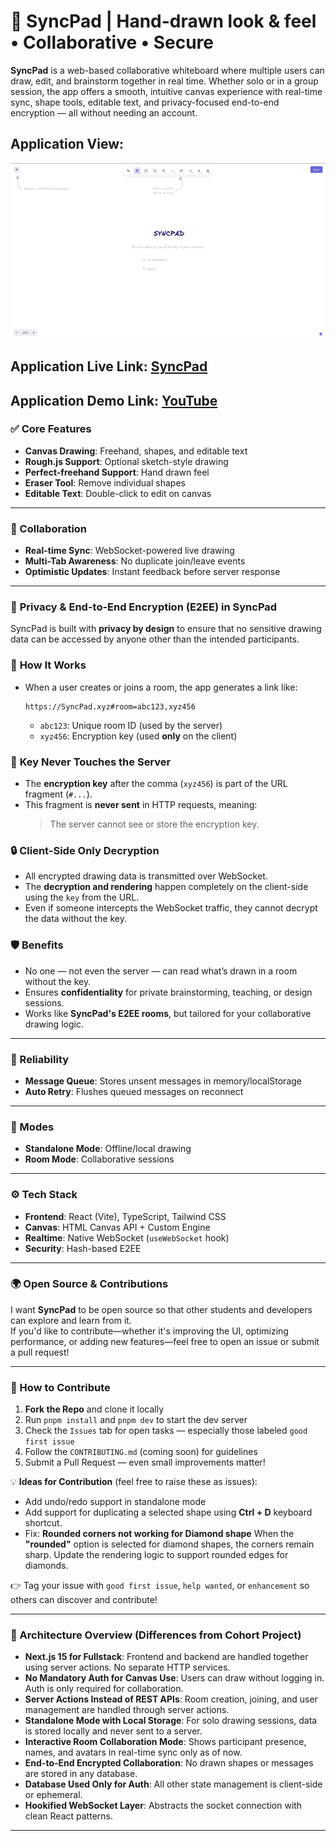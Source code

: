 # 🎨 SyncPad | Hand-drawn look & feel • Collaborative • Secure

**SyncPad** is a web-based collaborative whiteboard where multiple users can draw, edit, and brainstorm together in real time. Whether solo or in a group session, the app offers a smooth, intuitive canvas experience with real-time sync, shape tools, editable text, and privacy-focused end-to-end encryption — all without needing an account.

## Application View:

![](/public/home.png)

## Application Live Link: [SyncPad](https://SyncPad.debjyoti.co.in/)

## Application Demo Link: [YouTube](https://www.youtube.com/watch?v=HPJaZkEBl5o)

### ✅ Core Features

- **Canvas Drawing**: Freehand, shapes, and editable text
- **Rough.js Support**: Optional sketch-style drawing
- **Perfect-freehand Support**: Hand drawn feel
- **Eraser Tool**: Remove individual shapes
- **Editable Text**: Double-click to edit on canvas

---

### 🔗 Collaboration

- **Real-time Sync**: WebSocket-powered live drawing
- **Multi-Tab Awareness**: No duplicate join/leave events
- **Optimistic Updates**: Instant feedback before server response

---

### 🔐 **Privacy & End-to-End Encryption (E2EE)** in SyncPad

SyncPad is built with **privacy by design** to ensure that no sensitive drawing data can be accessed by anyone other than the intended participants.

### 🔑 **How It Works**

- When a user creates or joins a room, the app generates a link like:
  ```
  https://SyncPad.xyz#room=abc123,xyz456
  ```
  - `abc123`: Unique room ID (used by the server)
  - `xyz456`: Encryption key (used **only** on the client)

### 🧠 **Key Never Touches the Server**

- The **encryption key** after the comma (`xyz456`) is part of the URL fragment (`#...`).
- This fragment is **never sent** in HTTP requests, meaning:
  > The server cannot see or store the encryption key.

### 🔒 **Client-Side Only Decryption**

- All encrypted drawing data is transmitted over WebSocket.
- The **decryption and rendering** happen completely on the client-side using the `key` from the URL.
- Even if someone intercepts the WebSocket traffic, they cannot decrypt the data without the key.

### 🛡️ **Benefits**

- No one — not even the server — can read what’s drawn in a room without the key.
- Ensures **confidentiality** for private brainstorming, teaching, or design sessions.
- Works like **SyncPad's E2EE rooms**, but tailored for your collaborative drawing logic.

---

### 🧠 Reliability

- **Message Queue**: Stores unsent messages in memory/localStorage
- **Auto Retry**: Flushes queued messages on reconnect

---

### 🧭 Modes

- **Standalone Mode**: Offline/local drawing
- **Room Mode**: Collaborative sessions

---

### ⚙️ Tech Stack

- **Frontend**: React (Vite), TypeScript, Tailwind CSS
- **Canvas**: HTML Canvas API + Custom Engine
- **Realtime**: Native WebSocket (`useWebSocket` hook)
- **Security**: Hash-based E2EE

---

### 🌍 Open Source & Contributions

I want **SyncPad** to be open source so that other students and developers can explore and learn from it.  
If you'd like to contribute—whether it's improving the UI, optimizing performance, or adding new features—feel free to open an issue or submit a pull request!

---

### 🧠 How to Contribute

1. **Fork the Repo** and clone it locally
2. Run `pnpm install` and `pnpm dev` to start the dev server
3. Check the `Issues` tab for open tasks — especially those labeled `good first issue`
4. Follow the `CONTRIBUTING.md` (coming soon) for guidelines
5. Submit a Pull Request — even small improvements matter!

💡 **Ideas for Contribution** (feel free to raise these as issues):

- Add undo/redo support in standalone mode
- Add support for duplicating a selected shape using **Ctrl + D** keyboard shortcut.
- Fix: **Rounded corners not working for Diamond shape**
  When the **"rounded"** option is selected for diamond shapes, the corners remain sharp. Update the rendering logic to support rounded edges for diamonds.

👉 Tag your issue with `good first issue`, `help wanted`, or `enhancement` so others can discover and contribute!

---

### 📄 Architecture Overview (Differences from Cohort Project)

- **Next.js 15 for Fullstack**: Frontend and backend are handled together using server actions. No separate HTTP services.
- **No Mandatory Auth for Canvas Use**: Users can draw without logging in. Auth is only required for collaboration.
- **Server Actions Instead of REST APIs**: Room creation, joining, and user management are handled through server actions.
- **Standalone Mode with Local Storage**: For solo drawing sessions, data is stored locally and never sent to a server.
- **Interactive Room Collaboration Mode**: Shows participant presence, names, and avatars in real-time sync only as of now.
- **End-to-End Encrypted Collaboration**: No drawn shapes or messages are stored in any database.
- **Database Used Only for Auth**: All other state management is client-side or ephemeral.
- **Hookified WebSocket Layer**: Abstracts the socket connection with clean React patterns.

---
